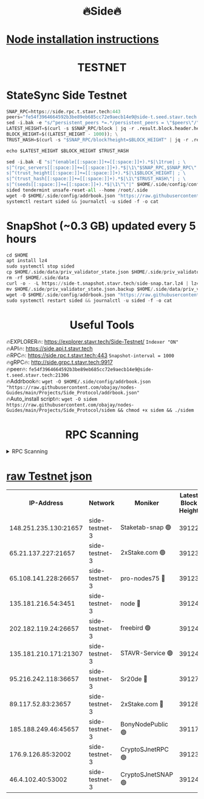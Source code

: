 <h1 align="center"> 🔥Side🔥</h1>

[Node installation instructions](https://github.com/obajay/nodes-Guides/tree/main/Projects/Side_Protocol)
=

<h1 align="center"> TESTNET</h1>

# StateSync Side Testnet
```python
SNAP_RPC=https://side.rpc.t.stavr.tech:443
peers="fe54f3964664592b3be89eb685cc72e9aecb14e9@side-t.seed.stavr.tech:21306"
sed -i.bak -e "s/^persistent_peers *=.*/persistent_peers = \"$peers\"/" $HOME/.side/config/config.toml
LATEST_HEIGHT=$(curl -s $SNAP_RPC/block | jq -r .result.block.header.height); \
BLOCK_HEIGHT=$((LATEST_HEIGHT - 1000)); \
TRUST_HASH=$(curl -s "$SNAP_RPC/block?height=$BLOCK_HEIGHT" | jq -r .result.block_id.hash)

echo $LATEST_HEIGHT $BLOCK_HEIGHT $TRUST_HASH

sed -i.bak -E "s|^(enable[[:space:]]+=[[:space:]]+).*$|\1true| ; \
s|^(rpc_servers[[:space:]]+=[[:space:]]+).*$|\1\"$SNAP_RPC,$SNAP_RPC\"| ; \
s|^(trust_height[[:space:]]+=[[:space:]]+).*$|\1$BLOCK_HEIGHT| ; \
s|^(trust_hash[[:space:]]+=[[:space:]]+).*$|\1\"$TRUST_HASH\"| ; \
s|^(seeds[[:space:]]+=[[:space:]]+).*$|\1\"\"|" $HOME/.side/config/config.toml
sided tendermint unsafe-reset-all --home /root/.side
wget -O $HOME/.side/config/addrbook.json "https://raw.githubusercontent.com/obajay/nodes-Guides/main/Projects/Side_Protocol/addrbook.json"
systemctl restart sided && journalctl -u sided -f -o cat
```
# SnapShot (~0.3 GB) updated every 5 hours
```python
cd $HOME
apt install lz4
sudo systemctl stop sided
cp $HOME/.side/data/priv_validator_state.json $HOME/.side/priv_validator_state.json.backup
rm -rf $HOME/.side/data
curl -o - -L https://side-t.snapshot.stavr.tech/side-snap.tar.lz4 | lz4 -c -d - | tar -x -C $HOME/.side --strip-components 2
mv $HOME/.side/priv_validator_state.json.backup $HOME/.side/data/priv_validator_state.json
wget -O $HOME/.side/config/addrbook.json "https://raw.githubusercontent.com/obajay/nodes-Guides/main/Projects/Side_Protocol/addrbook.json"
sudo systemctl restart sided && journalctl -u sided -f -o cat
```
 <h1 align="center"> Useful Tools</h1>
 
🔥EXPLORER🔥: https://explorer.stavr.tech/Side-Testnet/        `Indexer "ON"` \
🔥API🔥:      https://side.api.t.stavr.tech \
🔥RPC🔥:      https://side.rpc.t.stavr.tech:443              `Snapshot-interval = 1000` \
🔥gRPC🔥:     http://side.grpc.t.stavr.tech:9917 \
🔥peer🔥:     `fe54f3964664592b3be89eb685cc72e9aecb14e9@side-t.seed.stavr.tech:21306` \
🔥Addrbook🔥: ```wget -O $HOME/.side/config/addrbook.json "https://raw.githubusercontent.com/obajay/nodes-Guides/main/Projects/Side_Protocol/addrbook.json"``` \
🔥Auto_install script🔥:  `wget -O sidem https://raw.githubusercontent.com/obajay/nodes-Guides/main/Projects/Side_Protocol/sidem && chmod +x sidem && ./sidem`

<h1 align="center"> RPC Scanning</h1>

<details>
<summary>RPC Scanning</summary>

<h2 align="center"> We scan nodes in real time every 4 hours. And we provide the final result of RPC endpoints.
We cannot influence the operation of these nodes in any way. </h2>


```python
If Voting Power is higher than 0 --> then the Node is a validator of the network and may be subject to attack and be a potential threat to the chain.
```
```python
We marked such validators with a red symbol
```

</details>

[raw Testnet json](https://rpc-check.sidet.stavr.tech/sidet/rpc-sidet-result.json)
=


<table><tr><th>IP-Address</th><th>Network</th><th>Moniker</th><th>Latest Block Height</th><th>Earliest Block Height</th><th>Catching Up</th><th>Tx Index</th><th>Voting Power</th><th>Scan Time</th></tr><tr><td>148.251.235.130:21657</td><td>side-testnet-3</td><td>Staketab-snap 🟢</td><td>39122</td><td>1</td><td>False</td><td>off</td><td>0</td><td>2024-03-29T20:09:50.054788354UTC</td></tr><tr><td>65.21.137.227:21657</td><td>side-testnet-3</td><td>2xStake.com 🟢</td><td>39123</td><td>1</td><td>False</td><td>on</td><td>0</td><td>2024-03-29T20:09:54.454990608UTC</td></tr><tr><td>65.108.141.228:26657</td><td>side-testnet-3</td><td>pro-nodes75 🔴</td><td>39123</td><td>1</td><td>False</td><td>on</td><td>909</td><td>2024-03-29T20:09:54.782899965UTC</td></tr><tr><td>135.181.216.54:3451</td><td>side-testnet-3</td><td>node 🔴</td><td>39124</td><td>1</td><td>False</td><td>off</td><td>1001471</td><td>2024-03-29T20:10:01.890314921UTC</td></tr><tr><td>202.182.119.24:26657</td><td>side-testnet-3</td><td>freebird 🟢</td><td>39124</td><td>1</td><td>False</td><td>on</td><td>0</td><td>2024-03-29T20:10:03.103710712UTC</td></tr><tr><td>135.181.210.171:21307</td><td>side-testnet-3</td><td>STAVR-Service 🟢</td><td>39124</td><td>1</td><td>False</td><td>on</td><td>0</td><td>2024-03-29T20:10:17.975550639UTC</td></tr><tr><td>95.216.242.118:36657</td><td>side-testnet-3</td><td>Sr20de 🔴</td><td>39127</td><td>1</td><td>False</td><td>on</td><td>1015335</td><td>2024-03-29T20:10:22.340442292UTC</td></tr><tr><td>89.117.52.83:23657</td><td>side-testnet-3</td><td>2xStake.com 🔴</td><td>39128</td><td>1</td><td>False</td><td>on</td><td>118</td><td>2024-03-29T20:10:24.689817915UTC</td></tr><tr><td>185.188.249.46:45657</td><td>side-testnet-3</td><td>BonyNodePublic 🟢</td><td>39117</td><td>1001</td><td>False</td><td>off</td><td>0</td><td>2024-03-29T20:09:55.261014764UTC</td></tr><tr><td>176.9.126.85:32002</td><td>side-testnet-3</td><td>CryptoSJnetRPC 🟢</td><td>39123</td><td>31428</td><td>False</td><td>on</td><td>0</td><td>2024-03-29T20:09:55.472549918UTC</td></tr><tr><td>46.4.102.40:53002</td><td>side-testnet-3</td><td>CryptoSJnetSNAP 🟢</td><td>39124</td><td>31428</td><td>False</td><td>off</td><td>0</td><td>2024-03-29T20:10:03.319136147UTC</td></tr></table>
